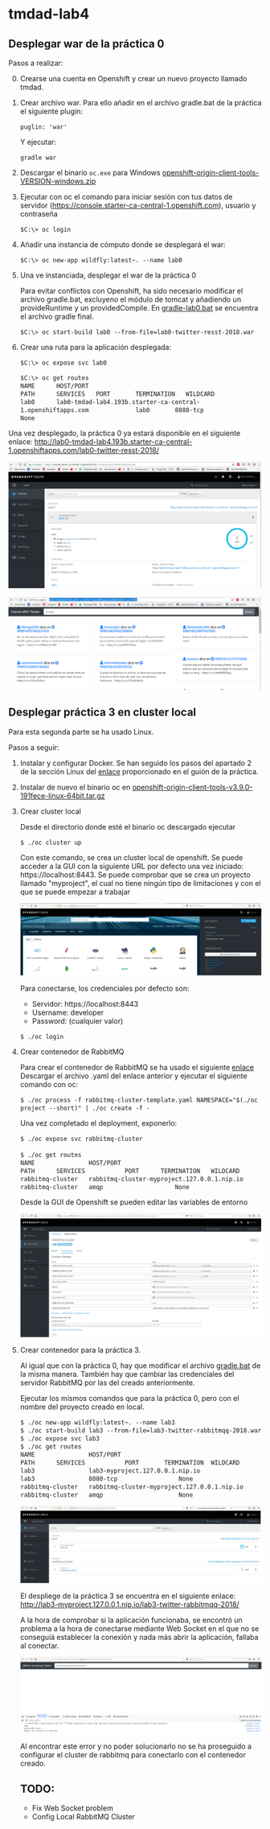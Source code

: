 # tmdad-lab4

## Desplegar war de la práctica 0

Pasos a realizar:

0. Crearse una cuenta en Openshift y crear un nuevo proyecto llamado tmdad.

1. Crear archivo war. Para ello añadir en el archivo gradle.bat de la práctica el siguiente plugin:
   ```
   puglin: 'war'
   ```
   Y ejecutar:
   
   ```
   gradle war
   ```
2. Descargar el binario `oc.exe` para Windows [openshift-origin-client-tools-VERSION-windows.zip](https://github.com/openshift/origin/releases)

3. Ejecutar con oc el comando para iniciar sesión con tus datos de servidor (https://console.starter-ca-central-1.openshift.com), usuario y contraseña

   ```
   $C:\> oc login
   ```

4. Añadir una instancia de cómputo donde se desplegará el war:
  
   ```
   $C:\> oc new-app wildfly:latest~. --name lab0
   ```
  
5. Una ve instanciada, desplegar el war de la práctica 0

     Para evitar conflictos con Openshift, ha sido necesario modificar el archivo gradle.bat, excluyeno el módulo de tomcat y añadiendo      un   provideRuntime y un providedCompile. En [gradle-lab0.bat](https://github.com/carlosc568/tmdad-lab4/blob/master/gradle-lab0.bat) se encuentra el     archivo gradle final.

   ```
   $C:\> oc start-build lab0 --from-file=lab0-twitter-resst-2018.war
   ```

6. Crear una ruta para la aplicación desplegada:

   ```
   $C:\> oc expose svc lab0
   ```
  
   ```
   $C:\> oc get routes
   NAME      HOST/PORT                                                     PATH      SERVICES   PORT       TERMINATION   WILDCARD
   lab0      lab0-tmdad-lab4.193b.starter-ca-central-1.openshiftapps.com             lab0       8080-tcp                 None
   
   ```
Una vez desplegado, la práctica 0 ya estará disponible en el siguiente enlace: http://lab0-tmdad-lab4.193b.starter-ca-central-1.openshiftapps.com/lab0-twitter-resst-2018/


![Screenshot](https://github.com/carlosc568/tmdad-lab4/blob/master/images/lab02.PNG)


![Screenshot](https://github.com/carlosc568/tmdad-lab4/blob/master/images/lab0.PNG)


## Desplegar práctica 3 en cluster local

Para esta segunda parte se ha usado Linux.

Pasos a seguir:

1. Instalar y configurar Docker.
Se han seguido los pasos del apartado 2 de la sección Linux del [enlace](https://github.com/openshift/origin/blob/master/docs/cluster_up_down.md#linux) proporcionado en el guión de la práctica.


2. Instalar de nuevo el binario oc en [openshift-origin-client-tools-v3.9.0-191fece-linux-64bit.tar.gz](https://github.com/openshift/origin/releases)

3. Crear cluster local

   Desde el directorio donde esté el binario oc descargado ejecutar
   
   ```
   $ ./oc cluster up
   ```
   
   Con este comando, se crea un cluster local de openshift. Se puede acceder a la GUI con la siguiente URL por defecto una vez            iniciado:
   https://localhost:8443.
   Se puede comprobar que se crea un proyecto llamado "myproject", el cual no tiene ningún tipo de limitaciones y con el que se puede        empezar a trabajar
   
   ![Screenshot](https://github.com/carlosc568/tmdad-lab4/blob/master/images/my%20project.png)
   
   Para conectarse, los credenciales por defecto son:
      * Servidor: https://localhost:8443
      * Username: developer
      * Password: (cualquier valor)
   
   ```
   $ ./oc login
   ```
   
 4. Crear contenedor de RabbitMQ
 
    Para crear el contenedor de RabbitMQ se ha usado el siguiente [enlace](https://github.com/jharting/openshift-rabbitmq-cluster.git)
    Descargar el archivo .yaml del enlace anterior y ejecutar el siguiente comando con oc:
    ```
    $ ./oc process -f rabbitmq-cluster-template.yaml NAMESPACE="$(./oc project --short)" | ./oc create -f -
    ```
    Una vez completado el deployment, exponerlo:

    ```
    $ ./oc expose svc rabbitmq-cluster

    $ ./oc get routes
    NAME               HOST/PORT                                     PATH      SERVICES           PORT      TERMINATION   WILDCARD
    rabbitmq-cluster   rabbitmq-cluster-myproject.127.0.0.1.nip.io             rabbitmq-cluster   amqp                    None
      ```
    Desde la GUI de Openshift se pueden editar las variables de entorno
    
    ![Screenshot](https://github.com/carlosc568/tmdad-lab4/blob/master/images/rabbitmq-env.png)
 
 5. Crear contenedor para la práctica 3.
 
    Al igual que con la práctica 0, hay que modificar el archivo [gradle.bat](https://github.com/carlosc568/tmdad-lab4/blob/master/gradle-lab3.bat) de la misma manera.
    También hay que cambiar las credenciales del servidor RabbitMQ por las del creado anteriormente.

    Ejecutar los mismos comandos que para la práctica 0, pero con el nombre del proyecto creado en local.
 
    ```
    $ ./oc new-app wildfly:latest~. --name lab3
    $ ./oc start-build lab3 --from-file=lab3-twitter-rabbitmqq-2018.war
    $ ./oc expose svc lab3
    $ ./oc get routes
    NAME               HOST/PORT                                     PATH      SERVICES           PORT       TERMINATION  WILDCARD
    lab3               lab3-myproject.127.0.0.1.nip.io                         lab3               8080-tcp                 None
    rabbitmq-cluster   rabbitmq-cluster-myproject.127.0.0.1.nip.io             rabbitmq-cluster   amqp                     None

    ```
    
    ![Screenshot](https://github.com/carlosc568/tmdad-lab4/blob/master/images/lab3-clusters.png)
    
    
    El despliege de la práctica 3 se encuentra en el siguiente enlace: http://lab3-myproject.127.0.0.1.nip.io/lab3-twitter-rabbitmqq-2018/
    
    A la hora de comprobar si la aplicación funcionaba, se encontró un problema a la hora de conectarse mediante Web Socket en el que no se conseguiá establecer la conexión y nada más abrir la aplicación, fallaba al conectar.
    
    ![Screenshot](https://github.com/carlosc568/tmdad-lab4/blob/master/images/error.png)
    
    Al encontrar este error y no poder solucionarlo no se ha proseguido a configurar el cluster de rabbitmq para conectarlo con el contenedor creado.
    
    ## TODO:
    * Fix Web Socket problem
    * Config Local RabbitMQ Cluster
    
